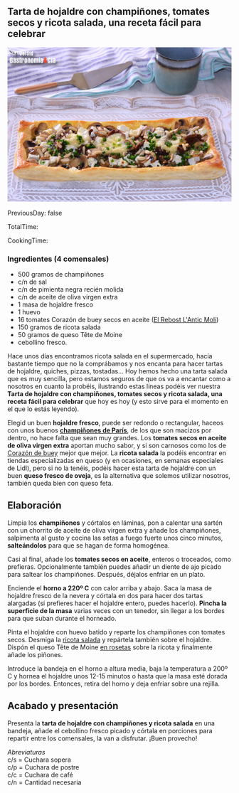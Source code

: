 [title]: #()

## Tarta de hojaldre con champiñones, tomates secos y ricota salada, una receta fácil para celebrar 

[img]: #()

![](../docs/imgs/0057-hojaldre-tomates-secos-y-champinones..jpg)

[#url]:#()

[](https://gastronomiaycia.republica.com/2021/08/03/tarta-de-hojaldre-con-champinones-tomates-secos-y-ricota-salada-una-receta-facil-para-celebrar/)

[recipe-time]: #()

PreviousDay: false

TotalTime: 

CookingTime: 

[ingredients-content]: #()

### Ingredientes (4 comensales)
*   500 gramos de champiñones
*   c/n de sal
*   c/n de pimienta negra recién molida
*   c/n de aceite de oliva virgen extra
*   1 masa de hojaldre fresco
*   1 huevo
*   16 tomates Corazón de buey secos en aceite ([El Rebost L'Antic Moli](https://www.anticmoli.com/es/categoria-producto/el-rebost/))
*   150 gramos de ricota salada
*   50 gramos de queso Tête de Moine
*   cebollino fresco.

[content]: #()


Hace unos días encontramos ricota salada en el supermercado, hacía bastante tiempo que no la comprábamos y nos encanta para hacer tartas de hojaldre, quiches, pizzas, tostadas… Hoy hemos hecho una tarta salada que es muy sencilla, pero estamos seguros de que os va a encantar como a nosotros en cuanto la probéis, ilustrando estas líneas podéis ver nuestra **Tarta de hojaldre con champiñones, tomates secos y ricota salada, una receta fácil para celebrar** que hoy es hoy (y esto sirve para el momento en el que lo estás leyendo).

Elegid un buen **hojaldre fresco**, puede ser redondo o rectangular, haceos con unos buenos **[champiñones de París](https://gastronomiaycia.republica.com/2012/11/25/champinon-de-paris/)**, de los que son macizos por dentro, no hace falta que sean muy grandes. Los **tomates secos en aceite de oliva virgen extra** aportan mucho sabor, y si son carnosos como los de [Corazón de buey](https://gastronomiaycia.republica.com/2009/08/29/tomate-corazon-de-buey/) mejor que mejor. La **ricota salada** la podéis encontrar en tiendas especializadas en queso (y en ocasiones, en semanas especiales de Lidl), pero si no la tenéis, podéis hacer esta tarta de hojaldre con un buen **queso fresco de oveja**, es la alternativa que solemos utilizar nosotros, también queda bien con queso feta.  

## Elaboración

Limpia los **champiñones** y córtalos en láminas, pon a calentar una sartén con un chorrito de aceite de oliva virgen extra y añade los champiñones, salpimenta al gusto y cocina las setas a fuego fuerte unos cinco minutos, **salteándolos** para que se hagan de forma homogénea.

Casi al final, añade los **tomates secos en aceite**, enteros o troceados, como prefieras. Opcionalmente también puedes añadir un diente de ajo picado para saltear los champiñones. Después, déjalos enfriar en un plato.

Enciende el **horno a 220º C** con calor arriba y abajo. Saca la masa de hojaldre fresco de la nevera y córtala en dos para hacer dos tartas alargadas (si prefieres hacer el hojaldre entero, puedes hacerlo). **Pincha la superficie de la masa** varias veces con un tenedor, sin llegar a los bordes para que suban durante el horneado.


Pinta el hojaldre con huevo batido y reparte los champiñones con tomates secos. Desmiga la [ricota salada](https://gastronomiaycia.republica.com/2008/09/01/requeson-y-ricotta/) y repártela también sobre el hojaldre. Dispón el queso Tête de Moine [en rosetas](https://gastronomiaycia.republica.com/2014/12/03/girolle-cortador-de-queso-tete-de-moine/) sobre la ricota y finalmente añade los piñones.

Introduce la bandeja en el horno a altura media, baja la temperatura a 200º C y hornea el hojaldre unos 12-15 minutos o hasta que la masa esté dorada por los bordes. Entonces, retira del horno y deja enfriar sobre una rejilla.

## Acabado y presentación

Presenta la **tarta de hojaldre con champiñones y ricota salada** en una bandeja, añade el cebollino fresco picado y córtala en porciones para repartir entre los comensales, la van a disfrutar. ¡Buen provecho!

_Abreviaturas_  
c/s = Cuchara sopera  
c/p = Cuchara de postre  
c/c = Cuchara de café  
c/n = Cantidad necesaria

